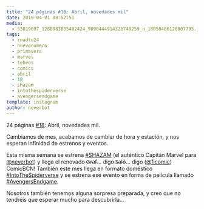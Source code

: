```yaml
---
title: "24 páginas #18: Abril, novedades mil"
date: 2019-04-01 08:52:51
media: 
  - 53819697_1280983835402424_9090444914326749259_n_18050486128007795.jpg
tags: 
  - roadto24
  - nuevonumero
  - primavera
  - marvel
  - tebeos
  - comics
  - abril
  - 18
  - shazam
  - intothespiderverse
  - avengersendgame
template: instagram
author: neverbot
---
```


24 páginas [#18](/tags/18): Abril, novedades mil.

Cambiamos de mes, acabamos de cambiar de hora y estación, y nos esperan infinidad de estrenos y eventos.

Esta misma semana se estrena [#SHAZAM](/tags/shazam) (el auténtico Capitán Marvel para [@neverbot](https://instagram.com/neverbot)) y llega el renovado ̶G̶r̶a̶f̶... digo ̶S̶a̶l̶ó̶... digo ([@ficomic](https://instagram.com/ficomic)) ComicBCN! 
También este mes llega en formato doméstico [#IntoTheSpiderverse](/tags/intothespiderverse) y se estrena ese evento en forma de película llamado [#AvengersEndgame](/tags/avengersendgame).

Nosotros también tenemos alguna sorpresa preparada, y creo que no tendréis que esperar mucho para descubrirla... 
